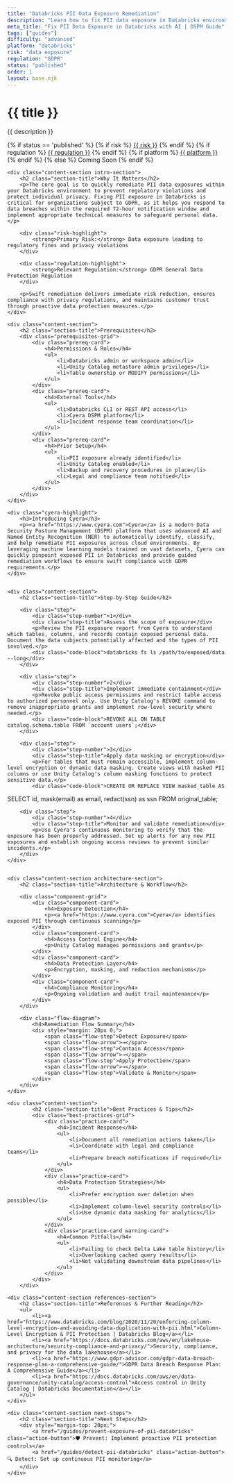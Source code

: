 ```yaml
---
title: "Databricks PII Data Exposure Remediation"
description: "Learn how to fix PII data exposure in Databricks environments. Follow step-by-step guidance for GDPR compliance and secure data handling."
meta_title: "Fix PII Data Exposure in Databricks with AI | DSPM Guide"
tags: ["guides"]
difficulty: "advanced"
platform: "databricks"
risk: "data exposure"
regulation: "GDPR"
status: "published"
order: 1
layout: base.njk
---
```


<div class="container">
    <div class="header">
        <h1>{{ title }}</h1>
        <p>{{ description }}</p>
        <div class="guide-tags-container">
			<div class="guide-tags-wrapper">
		    {% if status == 'published' %}
		        {% if risk %}
		        <a href="/risk/{{ risk | downcase | replace: ' ', '-' }}/" class="guide-tag risk">{{ risk }}</a>
		        {% endif %}
		        {% if regulation %}
		        <a href="/regulation/{{ regulation | downcase | replace: ' ', '-' }}/" class="guide-tag regulation">{{ regulation }}</a>
		        {% endif %}
		        {% if platform %}
		        <a href="/platforms/{{ platform | downcase | replace: ' ', '-' }}/" class="guide-tag platform">{{ platform }}</a>
		        {% endif %}
		    {% else %}
		        <span class="guide-tag coming-soon">Coming Soon</span>
		    {% endif %}
		</div>
		</div>
    </div>

    <div class="content-section intro-section">
        <h2 class="section-title">Why It Matters</h2>
        <p>The core goal is to quickly remediate PII data exposures within your Databricks environment to prevent regulatory violations and protect individual privacy. Fixing PII exposure in Databricks is critical for organizations subject to GDPR, as it helps you respond to data breaches within the required 72-hour notification window and implement appropriate technical measures to safeguard personal data.</p>
        
        <div class="risk-highlight">
            <strong>Primary Risk:</strong> Data exposure leading to regulatory fines and privacy violations
        </div>
        
        <div class="regulation-highlight">
            <strong>Relevant Regulation:</strong> GDPR General Data Protection Regulation
        </div>
        
        <p>Swift remediation delivers immediate risk reduction, ensures compliance with privacy regulations, and maintains customer trust through proactive data protection measures.</p>
    </div>

    <div class="content-section">
        <h2 class="section-title">Prerequisites</h2>
        <div class="prerequisites-grid">
            <div class="prereq-card">
                <h4>Permissions & Roles</h4>
                <ul>
                    <li>Databricks admin or workspace admin</li>
                    <li>Unity Catalog metastore admin privileges</li>
                    <li>Table ownership or MODIFY permissions</li>
                </ul>
            </div>
            <div class="prereq-card">
                <h4>External Tools</h4>
                <ul>
                    <li>Databricks CLI or REST API access</li>
                    <li>Cyera DSPM platform</li>
                    <li>Incident response team coordination</li>
                </ul>
            </div>
            <div class="prereq-card">
                <h4>Prior Setup</h4>
                <ul>
                    <li>PII exposure already identified</li>
                    <li>Unity Catalog enabled</li>
                    <li>Backup and recovery procedures in place</li>
                    <li>Legal and compliance team notified</li>
                </ul>
            </div>
        </div>
    </div>
	
    <div class="cyera-highlight">
        <h3>Introducing Cyera</h3>
        <p><a href="https://www.cyera.com">Cyera</a> is a modern Data Security Posture Management (DSPM) platform that uses advanced AI and Named Entity Recognition (NER) to automatically identify, classify, and help remediate PII exposures across cloud environments. By leveraging machine learning models trained on vast datasets, Cyera can quickly pinpoint exposed PII in Databricks and provide guided remediation workflows to ensure swift compliance with GDPR requirements.</p>
    </div>
	

    <div class="content-section">
        <h2 class="section-title">Step-by-Step Guide</h2>
        
        <div class="step">
            <div class="step-number">1</div>
            <div class="step-title">Assess the scope of exposure</div>
            <p>Review the PII exposure report from Cyera to understand which tables, columns, and records contain exposed personal data. Document the data subjects potentially affected and the types of PII involved.</p>
            <div class="code-block">databricks fs ls /path/to/exposed/data --long</div>
        </div>

        <div class="step">
            <div class="step-number">2</div>
            <div class="step-title">Implement immediate containment</div>
            <p>Revoke public access permissions and restrict table access to authorized personnel only. Use Unity Catalog's REVOKE command to remove inappropriate grants and implement row-level security where needed.</p>
            <div class="code-block">REVOKE ALL ON TABLE catalog.schema.table FROM `account users`;</div>
        </div>

        <div class="step">
            <div class="step-number">3</div>
            <div class="step-title">Apply data masking or encryption</div>
            <p>For tables that must remain accessible, implement column-level encryption or dynamic data masking. Create views with masked PII columns or use Unity Catalog's column masking functions to protect sensitive data.</p>
            <div class="code-block">CREATE OR REPLACE VIEW masked_table AS 
SELECT id, mask(email) as email, redact(ssn) as ssn FROM original_table;</div>
        </div>

        <div class="step">
            <div class="step-number">4</div>
            <div class="step-title">Monitor and validate remediation</div>
            <p>Use Cyera's continuous monitoring to verify that the exposure has been properly addressed. Set up alerts for any new PII exposures and establish ongoing access reviews to prevent similar incidents.</p>
        </div>
    </div>


    <div class="content-section architecture-section">
        <h2 class="section-title">Architecture & Workflow</h2>
        
        <div class="component-grid">
            <div class="component-card">
                <h4>Exposure Detection</h4>
                <p><a href="https://www.cyera.com">Cyera</a> identifies exposed PII through continuous scanning</p>
            </div>
            <div class="component-card">
                <h4>Access Control Engine</h4>
                <p>Unity Catalog manages permissions and grants</p>
            </div>
            <div class="component-card">
                <h4>Data Protection Layer</h4>
                <p>Encryption, masking, and redaction mechanisms</p>
            </div>
            <div class="component-card">
                <h4>Compliance Monitoring</h4>
                <p>Ongoing validation and audit trail maintenance</p>
            </div>
        </div>

        <div class="flow-diagram">
            <h4>Remediation Flow Summary</h4>
            <div style="margin: 20px 0;">
                <span class="flow-step">Detect Exposure</span>
                <span class="flow-arrow">→</span>
                <span class="flow-step">Contain Access</span>
                <span class="flow-arrow">→</span>
                <span class="flow-step">Apply Protection</span>
                <span class="flow-arrow">→</span>
                <span class="flow-step">Validate & Monitor</span>
            </div>
        </div>
    </div>

	<div class="content-section">
	        <h2 class="section-title">Best Practices & Tips</h2>
	        <div class="best-practices-grid">
	            <div class="practice-card">
	                <h4>Incident Response</h4>
	                <ul>
	                    <li>Document all remediation actions taken</li>
	                    <li>Coordinate with legal and compliance teams</li>
	                    <li>Prepare breach notifications if required</li>
	                </ul>
	            </div>
	            <div class="practice-card">
	                <h4>Data Protection Strategies</h4>
	                <ul>
	                    <li>Prefer encryption over deletion when possible</li>
	                    <li>Implement column-level security controls</li>
	                    <li>Use dynamic data masking for analytics</li>
	                </ul>
	            </div>
	            <div class="practice-card warning-card">
	                <h4>Common Pitfalls</h4>
	                <ul>
	                    <li>Failing to check Delta Lake table history</li>
	                    <li>Overlooking cached query results</li>
	                    <li>Not validating downstream data pipelines</li>
	                </ul>
	            </div>
	        </div>
	    </div>

    <div class="content-section references-section">
        <h2 class="section-title">References & Further Reading</h2>
        <ul>
            <li><a href="https://www.databricks.com/blog/2020/11/20/enforcing-column-level-encryption-and-avoiding-data-duplication-with-pii.html">Column-Level Encryption & PII Protection | Databricks Blog</a></li>
            <li><a href="https://docs.databricks.com/aws/en/lakehouse-architecture/security-compliance-and-privacy/">Security, compliance, and privacy for the data lakehouse</a></li>
            <li><a href="https://www.gdpr-advisor.com/gdpr-data-breach-response-plan-a-comprehensive-guide/">GDPR Data Breach Response Plan: A Comprehensive Guide</a></li>
            <li><a href="https://docs.databricks.com/aws/en/data-governance/unity-catalog/access-control">Access control in Unity Catalog | Databricks Documentation</a></li>
        </ul>
    </div>

    <div class="content-section next-steps">
        <h2 class="section-title">Next Steps</h2>
        <div style="margin-top: 20px;">
            <a href="/guides/prevent-exposure-of-pii-databricks" class="action-button">🛡️ Prevent: Implement proactive PII protection controls</a>
            <a href="/guides/detect-pii-databricks" class="action-button">🔍 Detect: Set up continuous PII monitoring</a>
        </div>
    </div>
</div>